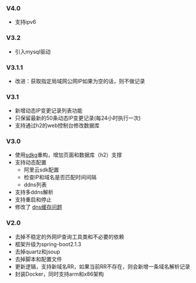 ### V4.0
- 支持ipv6

### V3.2
- 引入mysql驱动

### V3.1.1
- 改进：获取指定局域网公网IP如果为空的话，则不做记录

### V3.1
- 新增动态IP变更记录列表功能
- 只保留最新的50条动态IP变更记录(每24小时执行一次)
- 支持通过h2的web控制台修改数据库

### V3.0
- 使用[sdkg](https://gitee.com/fastjrun/sdkg)重构，增加页面和数据库（h2）支撑
- 支持动态配置
  - 阿里云sdk配置
  - 检查IP和域名是否匹配时间间隔
  - ddns列表
- 支持多ddns解析
- 支持重启和停止
- 修改了 [dns缓存问题](https://gitee.com/fastjrun/ddns/issues/I4B33H)

### V2.0
- 去掉不稳定的外网IP查询工具类和不必要的依赖
- 框架升级为spring-boot2.1.3
- 去掉quartz和jsoup
- 去掉脚本和配置文件
- 更新逻辑，支持新域名RR，如果当前RR不存在，则会新增一条域名解析记录
- 封装Docker，同时支持arm和x86架构
